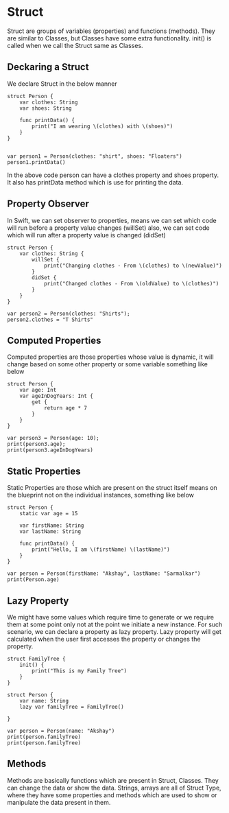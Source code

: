 # Struct
Struct are groups of variables (properties) and functions (methods). They are similar to Classes, but Classes have some extra functionality. init() is called when we call the Struct same as Classes.

## Deckaring a Struct
We declare Struct in the below manner
```
struct Person {
    var clothes: String
    var shoes: String
    
    func printData() {
        print("I am wearing \(clothes) with \(shoes)")
    }
}


var person1 = Person(clothes: "shirt", shoes: "Floaters")
person1.printData()
```

In the above code person can have a clothes property and shoes property.
It also has printData method which is use for printing the data.

## Property Observer
In Swift, we can set observer to properties, means we can set which code will run before a property value changes (willSet) also, we can set code which will run after a property value is changed (didSet)
```
struct Person {
    var clothes: String {
        willSet {
            print("Changing clothes - From \(clothes) to \(newValue)")
        }
        didSet {
            print("Changed clothes - From \(oldValue) to \(clothes)")
        }
    }
}

var person2 = Person(clothes: "Shirts");
person2.clothes = "T Shirts"
```

## Computed Properties
Computed properties are those properties whose value is dynamic, it will change based on some other property or some variable something like below
```
struct Person {
    var age: Int
    var ageInDogYears: Int {
        get {
            return age * 7
        }
    }
}

var person3 = Person(age: 10);
print(person3.age);
print(person3.ageInDogYears)
```

## Static Properties
Static Properties are those which are present on the struct itself means on the blueprint not on the individual instances, something like below
```
struct Person {
    static var age = 15

    var firstName: String
    var lastName: String
    
    func printData() {
        print("Hello, I am \(firstName) \(lastName)")
    }
}

var person = Person(firstName: "Akshay", lastName: "Sarmalkar")
print(Person.age)
```

## Lazy Property
We might have some values which require time to generate or we require them at some point only not at the point we initiate a new instance. For such scenario, we can declare a property as lazy property.
Lazy property will get calculated when the user first accesses the property or changes the property.
```
struct FamilyTree {
    init() {
        print("This is my Family Tree")
    }
}

struct Person {
    var name: String
    lazy var familyTree = FamilyTree()
    
}

var person = Person(name: "Akshay")
print(person.familyTree)
print(person.familyTree)
```

## Methods
Methods are basically functions which are present in Struct, Classes. They can change the data or show the data.
Strings, arrays are all of Struct Type, where they have some properties and methods which are used to show or manipulate the data present in them.